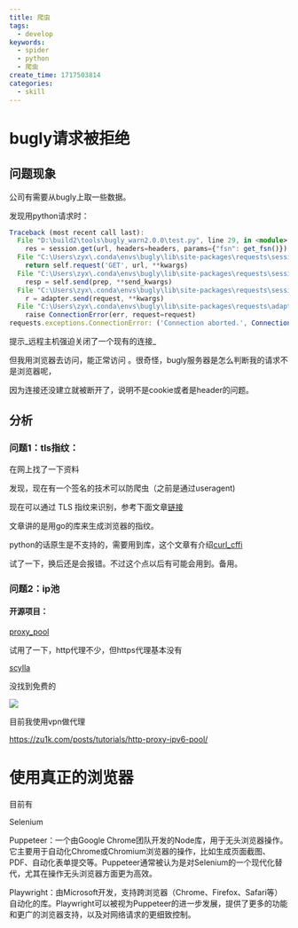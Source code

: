 ```yaml
---
title: 爬虫
tags:
  - develop
keywords:
  - spider
  - python
  - 爬虫
create_time: 1717503814
categories:
  - skill
---
```



# bugly请求被拒绝

## 问题现象

公司有需要从bugly上取一些数据。

发现用python请求时：

```ts
Traceback (most recent call last):
  File "D:\build2\tools\bugly_warn2.0.0\test.py", line 29, in <module>
    res = session.get(url, headers=headers, params={"fsn": get_fsn()})
  File "C:\Users\zyx\.conda\envs\bugly\lib\site-packages\requests\sessions.py", line 542, in get
    return self.request('GET', url, **kwargs)
  File "C:\Users\zyx\.conda\envs\bugly\lib\site-packages\requests\sessions.py", line 529, in request
    resp = self.send(prep, **send_kwargs)
  File "C:\Users\zyx\.conda\envs\bugly\lib\site-packages\requests\sessions.py", line 645, in send
    r = adapter.send(request, **kwargs)
  File "C:\Users\zyx\.conda\envs\bugly\lib\site-packages\requests\adapters.py", line 501, in send
    raise ConnectionError(err, request=request)
requests.exceptions.ConnectionError: ('Connection aborted.', ConnectionResetError(10054, '远程主机强迫关闭了一个现有的连接。', None, 10054, None))
```

提示_远程主机强迫关闭了一个现有的连接_

但我用浏览器去访问，能正常访问 。很奇怪，bugly服务器是怎么判断我的请求不是浏览器呢，

因为连接还没建立就被断开了，说明不是cookie或者是header的问题。

## 分析

### 问题1：tls指纹：

在网上找了一下资料

发现，现在有一个签名的技术可以防爬虫（之前是通过useragent)

现在可以通过 TLS 指纹来识别，参考下面文章[链接](https://blog.skyju.cc/post/tls-fingerprint-bypass-cloudflare/)

文章讲的是用go的库来生成浏览器的指纹。

python的话原生是不支持的，需要用到库，这个文章有介绍[curl_cffi](https://www.cnblogs.com/ospider/p/python-curl-cffi-tls-fingerprint.html)

试了一下，换后还是会报错。不过这个点以后有可能会用到。备用。

### 问题2：ip池

#### 开源项目：

[proxy_pool](https://github.com/jhao104/proxy_pool)

试用了一下，http代理不少，但https代理基本没有

[scylla](https://github.com/imWildCat/scylla)

没找到免费的

<img src="/assets/Q1CBboSJXoVy34xX4vocBB1Hnqm.png" src-width="627" class="markdown-img m-auto" src-height="312" align="center"/>

目前我使用vpn做代理

https://zu1k.com/posts/tutorials/http-proxy-ipv6-pool/

# 使用真正的浏览器

目前有

Selenium

Puppeteer：一个由Google Chrome团队开发的Node库，用于无头浏览器操作。它主要用于自动化Chrome或Chromium浏览器的操作，比如生成页面截图、PDF、自动化表单提交等。Puppeteer通常被认为是对Selenium的一个现代化替代，尤其在操作无头浏览器方面更为高效。

Playwright：由Microsoft开发，支持跨浏览器（Chrome、Firefox、Safari等）自动化的库。Playwright可以被视为Puppeteer的进一步发展，提供了更多的功能和更广的浏览器支持，以及对网络请求的更细致控制。

